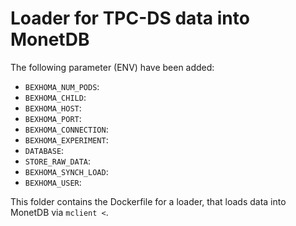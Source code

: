 # Loader for TPC-DS data into MonetDB

The following parameter (ENV) have been added:

* `BEXHOMA_NUM_PODS`: 
* `BEXHOMA_CHILD`: 
* `BEXHOMA_HOST`: 
* `BEXHOMA_PORT`: 
* `BEXHOMA_CONNECTION`: 
* `BEXHOMA_EXPERIMENT`: 
* `DATABASE`: 
* `STORE_RAW_DATA`: 
* `BEXHOMA_SYNCH_LOAD`: 
* `BEXHOMA_USER`: 

This folder contains the Dockerfile for a loader, that loads data into MonetDB via `mclient <`.
